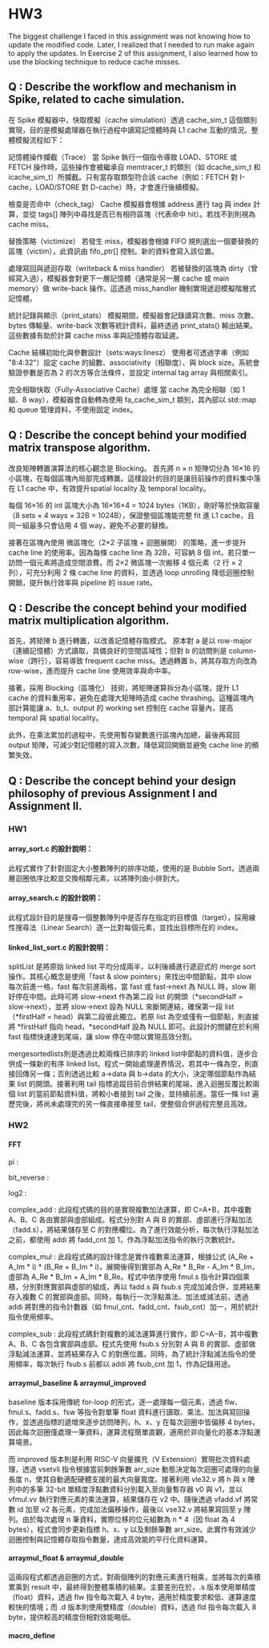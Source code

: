 # HW3
The biggest challenge I faced in this assignment was not knowing how to update the modified code. Later, I realized that I needed to run make again to apply the updates. In Exercise 2 of this assignment, I also learned how to use the blocking technique to reduce cache misses.

## Q : Describe the workflow and mechanism in Spike, related to cache simulation.

在 Spike 模擬器中，快取模擬（cache simulation）透過 cache_sim_t 這個類別實現，目的是模擬處理器在執行過程中讀寫記憶體時與 L1 cache 互動的情況。整體模擬流程如下：

記憶體操作攔截（Trace）
當 Spike 執行一個指令導致 LOAD、STORE 或 FETCH 操作時，這些操作會被繼承自 memtracer_t 的類別（如 dcache_sim_t 和 icache_sim_t）所攔截。只有當存取類型符合該 cache（例如：FETCH 對 I-cache，LOAD/STORE 對 D-cache）時，才會進行後續模擬。

檢查是否命中（check_tag）
Cache 模擬器會根據 address 進行 tag 與 index 計算，並從 tags[] 陣列中尋找是否已有相符區塊（代表命中 hit）。若找不到則視為 cache miss。

替換策略（victimize）
若發生 miss，模擬器會根據 FIFO 規則選出一個要替換的區塊（victim），此資訊由 fifo_ptr[] 控制。新的資料會寫入該位置。

處理寫回與遞迴存取（writeback & miss handler）
若被替換的區塊為 dirty（曾經寫入過），模擬器會對更下一層記憶體（通常是另一層 cache 或 main memory）做 write-back 操作。這透過 miss_handler 機制實現遞迴模擬階層式記憶體。

統計記錄與顯示（print_stats）
模擬期間，模擬器會記錄讀寫次數、miss 次數、bytes 傳輸量、write-back 次數等統計資料，最終透過 print_stats() 輸出結果。這些數據有助於計算 cache miss 率與記憶體存取延遲。

Cache 結構初始化與參數設計（sets:ways:linesz）
使用者可透過字串（例如 "8:4:32"）設定 cache 的組數、associativity（相聯度）、與 block size。系統會驗證參數是否為 2 的次方等合法條件，並設定 internal tag array 與相關索引。

完全相聯快取（Fully-Associative Cache）處理
當 cache 為完全相聯（如 1 組、8 way），模擬器會自動轉為使用 fa_cache_sim_t 類別，其內部以 std::map 和 queue 管理資料，不使用固定 index。

## Q : Describe the concept behind your modified matrix transpose algorithm.
改良矩陣轉置演算法的核心觀念是 Blocking。
首先將 n × n 矩陣切分為 16×16 的小區塊，在每個區塊內局部完成轉置。這樣設計的目的是讓目前操作的資料集中落在 L1 cache 中，有效提升spatial locality 及 temporal locality。

每個 16×16 的 int 區塊大小為 16×16×4 = 1024 bytes（1KB），剛好等於快取容量（8 sets × 4 ways × 32B = 1024B），保證整個區塊能完整 fit 進 L1 cache，且同一組最多只會佔用 4 個 way，避免不必要的替換。

接著在區塊內使用 微區塊化（2×2 子區塊 + 迴圈展開） 的策略，進一步提升 cache line 的使用率。因為每條 cache line 為 32B，可容納 8 個 int，若只單一訪問一個元素將造成空間浪費。而 2×2 微區塊一次搬移 4 個元素（2 行 × 2 列），可充分利用 2 條 cache line 的資料，並透過 loop unrolling 降低迴圈控制開銷，提升執行效率與 pipeline 的 issue rate。

## Q : Describe the concept behind your modified matrix multiplication algorithm.
首先，將矩陣 b 進行轉置，以改善記憶體存取模式。
原本對 a 是以 row-major（連續記憶體）方式讀取，具備良好的空間區域性；但對 b 的訪問則是 column-wise（跨行），容易導致 frequent cache miss。透過轉置 b，將其存取方向改為 row-wise，進而提升 cache line 使用效率與命中率。

接著，採用 Blocking（區塊化） 技術，將矩陣運算拆分為小區塊，提升 L1 cache 的資料重用率，避免在處理大矩陣時造成 cache thrashing。這種區塊內部計算能讓 a、b_t、output 的 working set 控制在 cache 容量內，提高 temporal 與 spatial locality。

此外，在乘法累加的過程中，先使用暫存變數進行區塊內加總，最後再寫回 output 矩陣，可減少對記憶體的寫入次數，降低寫回開銷並避免 cache line 的頻繁失效。

## Q : Describe the concept behind your design philosophy of previous Assignment I and Assignment II.

### HW1
#### array_sort.c 的設計說明：
此程式實作了針對固定大小整數陣列的排序功能，使用的是 Bubble Sort，透過兩層迴圈依序比較並交換相鄰元素，以將陣列由小排到大。

#### array_search.c 的設計說明：
此程式設計目的是搜尋一個整數陣列中是否存在指定的目標值（target），採用線性搜尋法（Linear Search）逐一比對每個元素，並找出目標所在的 index。

#### linked_list_sort.c 的設計說明：
splitList 是將原始 linked list 平均分成兩半，以利後續進行遞迴式的 merge sort 操作。其核心概念是使用「fast & slow pointers」來找出中間節點，其中 slow 每次前進一格，fast 每次前進兩格，當 fast 或 fast->next 為 NULL 時，slow 剛好停在中間。此時可將 slow->next 作為第二段 list 的開頭（*secondHalf = slow->next），並將 slow->next 設為 NULL 來斷開連結，確保第一段 list（*firstHalf = head）與第二段彼此獨立。若原 list 為空或僅有一個節點，則直接將 *firstHalf 指向 head，*secondHalf 設為 NULL 即可。此設計的關鍵在於利用 fast 指標快速達到尾端，讓 slow 停在中間以實現高效分割。

mergesortedlists則是透過比較兩條已排序的 linked list中節點的資料值，逐步合併成一條新的有序 linked list。程式一開始處理邊界情況，若其中一條為空，則直接回傳另一條；否則透過比較 a->data 與 b->data 的大小，決定哪個節點作為結果 list 的開頭。接著利用 tail 指標追蹤目前合併結果的尾端，進入迴圈反覆比較兩個 list 的當前節點資料值，將較小者接到 tail 之後，並持續前進。當任一條 list 遍歷完後，將尚未處理完的另一條直接串接至 tail，使整個合併過程完整且高效。

### HW2

#### FFT
pi : 

bit_reverse : 

log2 : 

complex_add : 此段程式碼的目的是實現複數加法運算，即 C=A+B，其中複數 A、B、C 各由實部與虛部組成。程式分別對 A 與 B 的實部、虛部進行浮點加法（fadd.s），將結果儲存至 C 的對應欄位。為了進行效能分析，每次執行浮點加法之前，都使用 addi 將 fadd_cnt 加 1，作為浮點加法指令的執行次數統計。

complex_mul : 此段程式碼的設計理念是實作複數乘法運算，根據公式 (A_Re + A_Im * i) * (B_Re + B_Im * i)，展開後得到實部為 A_Re * B_Re - A_Im * B_Im，虛部為 A_Re * B_Im + A_Im * B_Re。程式中依序使用 fmul.s 指令計算四個乘積，分別對應實部與虛部的組成，再以 fadd.s 與 fsub.s 完成加減合併，並將結果存入複數 C 的實部與虛部。同時，每執行一次浮點乘法、加法或減法前，透過 addi 將對應的指令計數器（如 fmul_cnt、fadd_cnt、fsub_cnt）加一，用於統計指令使用頻率。

complex_sub : 此段程式碼針對複數的減法運算進行實作，即 C=A−B，其中複數 A、B、C 各包含實部與虛部。程式先使用 fsub.s 分別對 A 與 B 的實部、虛部做浮點減法運算，並將結果存入 C 的對應位置。同時，為了統計浮點減法指令的使用頻率，每次執行 fsub.s 前都以 addi 將 fsub_cnt 加 1，作為記錄用途。

#### arraymul_baseline & arraymul_improved
baseline 版本採用傳統 for-loop 的形式，逐一處理每一個元素，透過 flw、fmul.s、fadd.s、fsw 等指令對單筆 float 資料進行讀取、乘法、加法與寫回操作，並透過指標的遞增來逐步訪問陣列，h、x、y 在每次迴圈中皆偏移 4 bytes，因此每次迴圈僅處理一筆資料，運算流程簡單直觀，適用於非向量化的基本浮點運算場景。

而 improved 版本則是利用 RISC-V 向量擴充（V Extension）實現批次資料處理，透過 vsetvli 指令根據當前剩餘筆數 arr_size 動態決定每次迴圈可處理的向量長度 n，使其自動適配硬體支援的最大向量寬度。接著利用 vle32.v 將 h 與 x 陣列中的多筆 32-bit 單精度浮點數資料分別載入至向量暫存器 v0 與 v1，並以 vfmul.vv 執行對應元素的乘法運算，結果儲存在 v2 中。隨後透過 vfadd.vf 將常數 id 加至 v2 各元素，完成加法偏移操作，最後以 vse32.v 將結果寫回至 y 陣列。由於每次處理 n 筆資料，實際位移的位元組數為 n * 4（因 float 為 4 bytes），程式會同步更新指標 h、x、y 以及剩餘筆數 arr_size。此實作有效減少迴圈控制與記憶體存取指令數量，達成高效能的平行化資料運算。

#### arraymul_float & arraymul_double
這兩段程式都透過迴圈的方式，對兩個陣列的對應元素進行相乘，並將每次的乘積累乘到 result 中，最終得到整體乘積的結果。主要差別在於，.s 版本使用單精度（float）資料，透過 flw 指令每次載入 4 byte，適用於精度要求較低、運算速度較快的情境；而 .d 版本則使用雙精度（double）資料，透過 fld 指令每次載入 8 byte，提供較高的精度但相對效能略低。

#### macro_define
